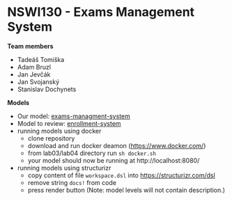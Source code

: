 # NSWI130 - Exams Management System

**Team members**
- Tadeáš Tomiška
- Adam Bruzl
- Jan Jevčák
- Jan Svojanský
- Stanislav Dochynets


**Models**
- Our model: [exams-managment-system](lab03/documentation.html)
- Model to review: [enrollment-system](lab04/documentation.html)
- running models using docker
    - clone repository
    - download and run docker deamon (https://www.docker.com/)
    - from lab03/lab04 directory run `sh docker.sh`
    - your model should now be running at http://localhost:8080/
- running models using structurizr
  - copy content of file `workspace.dsl` into https://structurizr.com/dsl 
  - remove string `docs!` from code
  - press render button (Note: model levels will not contain description.)